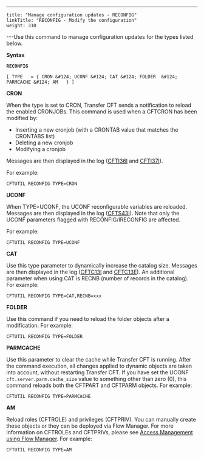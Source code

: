 ---
    title: "Manage configuration updates - RECONFIG"
    linkTitle: "RECONFIG - Modify the configuration"
    weight: 310
---Use this command to manage configuration updates for the types listed below.

********Syntax********

**`RECONFIG`**

`[ TYPE   = { CRON &#124; UCONF &#124; CAT &#124; FOLDER  &#124; PARMCACHE &#124; AM   } ] `

********CRON********

When the type is set to CRON, Transfer CFT sends a notification to reload the
enabled CRONJOBs. This command is used when a CFTCRON has been modified by:

- Inserting a new cronjob (with
    a CRONTAB value that matches the CRONTABS list)
- Deleting a new cronjob
- Modifying a cronjob

Messages are then displayed in the log ([CFTI36I](../../../troubleshoot_intro/messages_and_error_codes_start_here/cfti_messages) and [CFTI37I](../../../troubleshoot_intro/messages_and_error_codes_start_here/cfti_messages)).

For example:

```
CFTUTIL RECONFIG TYPE=CRON
```

********UCONF********

When TYPE=UCONF, the UCONF reconfigurable variables are reloaded. Messages are then displayed in the log ([CFTS43I](../../../troubleshoot_intro/messages_and_error_codes_start_here/cfts_messages)). Note that only the UCONF parameters flagged with RECONFIG/IRECONFIG are affected.

For example:

```
CFTUTIL RECONFIG TYPE=UCONF
```

********CAT********

Use this type parameter to dynamically increase the catalog size. Messages are then displayed in the log ([CFTC13I](../../../troubleshoot_intro/messages_and_error_codes_start_here/cftc_messages) and [CFTC13E](../../../troubleshoot_intro/messages_and_error_codes_start_here/cftc_messages)). An additional parameter when using CAT is RECNB (number of records in the catalog). For example:

```
CFTUTIL RECONFIG TYPE=CAT,RECNB=xxx
```

****FOLDER****

Use this command if you need to reload the folder objects after a modification. For example:

```
CFTUTIL RECONFIG TYPE=FOLDER
```

****PARMCACHE****

Use this parameter to clear the cache while Transfer CFT is running. After the command execution, all changes applied to dynamic objects are taken into account, without restarting Transfer CFT. If you have set the UCONF `cft.server.parm.cache_size` value to something other than zero (0), this command reloads both the CFTPART and CFTPARM objects. For example:

```
CFTUTIL RECONFIG TYPE=PARMCACHE
```

****AM****

Reload roles (CFTROLE) and privileges (CFTPRIV). You can manually create these objects or they can be deployed via Flow Manager. For more information on CFTROLEs and CFTPRIVs, please see [Access Management using Flow Manager](../../../internal_a_m_start_here/fm_access_management). For example:

```
CFTUTIL RECONFIG TYPE=AM
```
